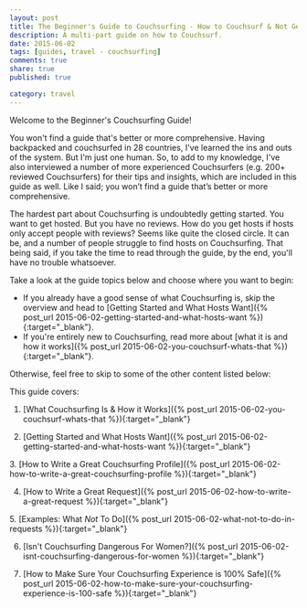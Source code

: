 ```yaml
---
layout: post
title: The Beginner's Guide to Couchsurfing - How to Couchsurf & Not Get Killed
description: A multi-part guide on how to Couchsurf.
date: 2015-06-02
tags: [guides, travel - couchsurfing]
comments: true
share: true
published: true

category: travel
---
```


Welcome to the Beginner's Couchsurfing Guide! 

You won't find a guide that's better or more comprehensive. Having backpacked and couchsurfed in 28 countries, I've learned the ins and outs of the system. But I'm just one human. So, to add to my knowledge, I've also interviewed a number of more experienced Couchsurfers (e.g. 200+ reviewed Couchsurfers) for their tips and insights, which are included in this guide as well. Like I said; you won’t find a guide that’s better or more comprehensive.

The hardest part about Couchsurfing is undoubtedly getting started. You want to get hosted. But you have no reviews. How do you get hosts if hosts only accept people with reviews? Seems like quite the closed circle. It can be, and a number of people struggle to find hosts on Couchsurfing. That being said, if you take the time to read through the guide, by the end, you'll have no trouble whatsoever.

Take a look at the guide topics below and choose where you want to begin:

* If you already have a good sense of what Couchsurfing is, skip the overview and head to [Getting Started and What Hosts Want]({% post_url 2015-06-02-getting-started-and-what-hosts-want %}){:target="_blank"}. 
* If you're entirely new to Couchsurfing, read more about [what it is and how it works]({% post_url 2015-06-02-you-couchsurf-whats-that %}){:target="_blank"}. 

Otherwise, feel free to skip to some of the other content listed below:

This guide covers: 

1. [What Couchsurfing Is & How it Works]({% post_url 2015-06-02-you-couchsurf-whats-that %}){:target="_blank"}

2. [Getting Started and What Hosts Want]({% post_url 2015-06-02-getting-started-and-what-hosts-want %}){:target="_blank"}

3. [How to Write a Great Couchsurfing Profile]({% post_url 2015-06-02-how-to-write-a-great-couchsurfing-profile %}){:target="_blank"}

4. [How to Write a Great Request]({% post_url 2015-06-02-how-to-write-a-great-request %}){:target="_blank"}

5. [Examples: What *Not* To Do]({% post_url 2015-06-02-what-not-to-do-in-requests %}){:target="_blank"}

6. [Isn't Couchsurfing Dangerous For Women?]({% post_url 2015-06-02-isnt-couchsurfing-dangerous-for-women %}){:target="_blank"}

7. [How to Make Sure Your Couchsurfing Experience is 100% Safe]({% post_url 2015-06-02-how-to-make-sure-your-couchsurfing-experience-is-100-safe %}){:target="_blank"}

